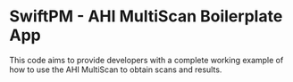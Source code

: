 # SwiftPM - AHI MultiScan Boilerplate App

This code aims to provide developers with a complete working example of how to use the AHI MultiScan to obtain scans and results.
